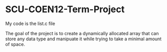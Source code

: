 # SCU-COEN12-Term-Project

My code is the list.c file

The goal of the project is to create a dynamically allocated array that can store any data type and manipuate it while trying to take a minimal amount of space.
